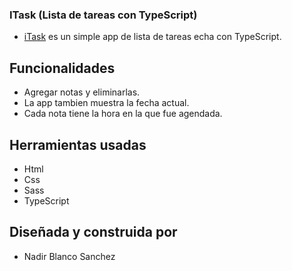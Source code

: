 ### ITask (Lista de tareas con TypeScript)

- [iTask](https://nasanchez7.github.io/iTask/ "iTask") es un simple app de lista de tareas echa con TypeScript.

## Funcionalidades

- Agregar notas y eliminarlas.
- La app tambien muestra la fecha actual.
- Cada nota tiene la hora en la que fue agendada.

## Herramientas usadas

- Html
- Css
- Sass
- TypeScript

## Diseñada y construida por

- Nadir Blanco Sanchez
